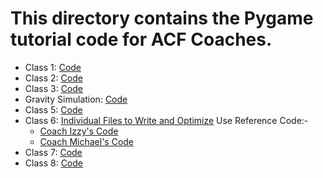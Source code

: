 # This directory contains the Pygame tutorial code for ACF Coaches.

- Class 1: [Code](https://github.com/acf-code/Pygame_Tutorial/blob/main/Coach%20Training/class1code.py)
- Class 2: [Code](https://github.com/acf-code/Pygame_Tutorial/blob/main/Coach%20Training/class2code.py)
- Class 3: [Code](https://github.com/acf-code/Pygame_Tutorial/blob/main/Coach%20Training/class3code.py)
- Gravity Simulation: [Code](https://github.com/acf-code/Pygame_Tutorial/blob/main/Coach%20Training/gravity.py)
- Class 5: [Code](https://github.com/acf-code/Pygame_Tutorial/blob/main/Coach%20Training/class4code.py)
- Class 6: [Individual Files to Write and Optimize](https://github.com/acf-code/Pygame_Tutorial/tree/main/Coach%20Training/Coach%20Individual%20Code)
Use Reference Code:- 
  - [Coach Izzy's Code](https://github.com/acf-code/Pygame_Tutorial/blob/main/Coach%20Training/Coach%20Individual%20Code/izzyPlatforming(bad).py)
  - [Coach Michael's Code](https://github.com/acf-code/Pygame_Tutorial/blob/main/Coach%20Training/Coach%20Individual%20Code/mrVPlatforming.py)
- Class 7: [Code](https://github.com/acf-code/Pygame_Tutorial/blob/main/pygameRotations/rotate_center.py)
- Class 8: [Code](https://github.com/acf-code/Pygame_Tutorial/blob/main/Coach%20Training/class5code.py)
